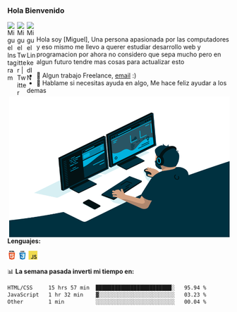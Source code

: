 ### Hola Bienvenido
<a href="https://www.instagram.com/artz_red/">
  <img align="left" alt="Miguel Instagram" width="22px" src="https://raw.githubusercontent.com/hussainweb/hussainweb/main/icons/instagram.png" />
</a>
<a href="https://twitter.com/miguelojeda432">
  <img align="left" alt="Miguel Twitter | Twitter" width="22px" src="https://raw.githubusercontent.com/peterthehan/peterthehan/master/assets/twitter.svg" />
</a>
<a href="https://www.linkedin.com/in/miguel-ojeda-0a5958259/">
  <img align="left" alt="Miguel LinkedIN" width="22px" src="https://raw.githubusercontent.com/peterthehan/peterthehan/master/assets/linkedin.svg" />
</a>

<br />

Hola soy [Miguel], Una persona apasionada por las computadores y eso mismo me llevo a querer estudiar desarrollo web y programacion por ahora no considero que sepa mucho pero en algun futuro tendre mas cosas para actualizar esto


  <img align="right" alt="GIF" src="https://github.com/ArtzRed/ArtzRed/blob/main/code.gif?raw=true" width="500" height="320" />
  
- 💼 Algun trabajo Freelance, [email](miguel.ojeda.red@hotmail.com) :)
- 💬 Hablame si necesitas ayuda en algo, Me hace feliz ayudar a los demas

**Lenguajes:**  

<code><img height="20" src="https://raw.githubusercontent.com/github/explore/80688e429a7d4ef2fca1e82350fe8e3517d3494d/topics/html/html.png"></code>
<code><img height="20" src="https://raw.githubusercontent.com/github/explore/80688e429a7d4ef2fca1e82350fe8e3517d3494d/topics/css/css.png"></code>
<code><img height="20" src="https://raw.githubusercontent.com/github/explore/80688e429a7d4ef2fca1e82350fe8e3517d3494d/topics/javascript/javascript.png"></code>

📊 **La semana pasada inverti mi tiempo en:**
<!--START_SECTION:waka-->

```text
HTML/CSS     15 hrs 57 min  ████████████████████████░   95.94 %
JavaScript   1 hr 32 min    ▓░░░░░░░░░░░░░░░░░░░░░░░░   03.23 %
Other        1 min          ░░░░░░░░░░░░░░░░░░░░░░░░░   00.04 %
```

<!--END_SECTION:waka-->





